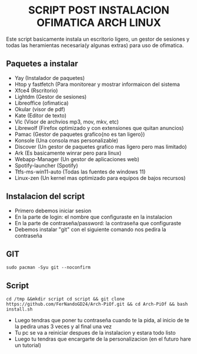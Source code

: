 <h1 align="center">  SCRIPT POST INSTALACION OFIMATICA ARCH LINUX</h1>
Este script basicamente instala un escritorio ligero, un gestor de sesiones y todas las heramientas necesaria(y algunas extras) para uso de ofimatica.

## Paquetes a instalar

- Yay (Instalador de paquetes)
- Htop y fastfetch (Para monitorear y mostrar informaicon del sistema
- Xfce4 (Rscritorio)
- Lightdm (Gestor de sesiones)
- Libreoffice (ofimatica)
- Okular (visor de pdf)
- Kate (Editor de texto)
- Vlc (Visor de archvios mp3, mov, mkv, etc)
- Librewolf (Firefox optimizado y con extensiones que quitan anuncios)
- Pamac (Gestor de paquetes grafico{no es tan ligero})
- Konsole (Una consola mas personalizable)
- Discover (Un gestor de paquetes grafico mas ligero pero mas limitado)
- Ark (Es basicamente winrar pero para linux)
- Webapp-Manager (Un gestor de aplicaciones web)
- Spotify-launcher (Spotify)
- Ttfs-ms-win11-auto (Todas las fuentes de windows 11)
- Linux-zen (Un kernel mas optimizado para equipos de bajos recursos)

## Instalacion del script
- Primero debemos iniciar sesion
- En la parte de login: el nombre que configuraste en la instalacion
- En la parte de contraseña/password: la contraseña que configuraste
- Debemos instalar "git" con el siguiente comando nos pedira la contraseña

## GIT
```
sudo pacman -Syu git --noconfirm
```

## Script
```
cd /tmp &&mkdir script cd script && git clone https://github.com/FerNandoGD24/Arch-PiOf.git && cd Arch-PiOf && bash install.sh
```

- Luego tendras que poner tu contraseña cuando te la pida, al inicio de te la pedira unas 3 veces y al final una vez
- Tu pc se va a reiniciar despues de la instalacion y estara todo listo
- Luego tu tendras que encargarte de la personalizacion (en el futuro hare un tutorial)

